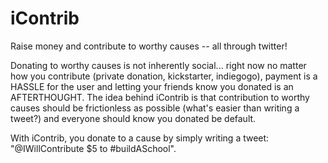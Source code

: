 # iContrib

Raise money and contribute to worthy causes -- all through twitter!

Donating to worthy causes is not inherently social... right now no matter how you contribute (private donation, kickstarter, indiegogo), payment is a HASSLE for the user and letting your friends know you donated is an AFTERTHOUGHT. The idea behind iContrib is that contribution to worthy causes should be frictionless as possible (what's easier than writing a tweet?) and everyone should know you donated be default. 

With iContrib, you donate to a cause by simply writing a tweet: "@IWillContribute $5 to #buildASchool".